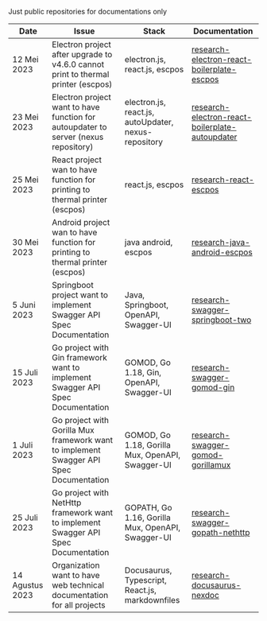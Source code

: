 Just public repositories for documentations only


|Date|Issue|Stack|Documentation|
|--|--|--|--|
|12 Mei 2023|Electron project after upgrade to v4.6.0 cannot print to thermal printer (escpos)|electron.js, react.js, escpos|[research-electron-react-boilerplate-escpos ](https://github.com/denitiawan/research-electron-react-boilerplate-escpos )|
|23 Mei 2023|Electron project want to have function for autoupdater to server (nexus repository)|electron.js, react.js, autoUpdater, nexus-repository|[research-electron-react-boilerplate-autoupdater](https://github.com/denitiawan/research-electron-react-boilerplate-autoupdater)|
|25 Mei 2023|React project wan to have function for printing to thermal printer (escpos)|react.js, escpos|[research-react-escpos](https://github.com/denitiawan/research-react-escpos) |
|30 Mei 2023|Android project wan to have function for printing to thermal printer (escpos)|java android, escpos|[research-java-android-escpos ](https://github.com/denitiawan/research-java-android-escpos )|
|5 Juni 2023|Springboot project want to implement Swagger API Spec Documentation |Java, Springboot, OpenAPI, Swagger-UI|[research-swagger-springboot-two](https://github.com/denitiawan/research-swagger-springboot-two)|
|15 Juli 2023|Go project with Gin framework want to implement Swagger API Spec Documentation |GOMOD, Go 1.18, Gin, OpenAPI, Swagger-UI|[research-swagger-gomod-gin](https://github.com/denitiawan/research-swagger-gomod-gin)|
|1 Juli 2023|Go project with Gorilla Mux framework want to implement Swagger API Spec Documentation |GOMOD, Go 1.18, Gorilla Mux, OpenAPI, Swagger-UI|[research-swagger-gomod-gorillamux](https://github.com/denitiawan/research-swagger-gomod-gorillamux)|
|25 Juli 2023|Go project with NetHttp framework want to implement Swagger API Spec Documentation |GOPATH, Go 1.16, Gorilla Mux, OpenAPI, Swagger-UI|[research-swagger-gopath-nethttp](https://github.com/denitiawan/research-swagger-gopath-nethttp)|
|14 Agustus 2023|Organization want to have web technical documentation for all projects |Docusaurus, Typescript, React.js, markdownfiles|[research-docusaurus-nexdoc](https://github.com/denitiawan/research-doc)|


